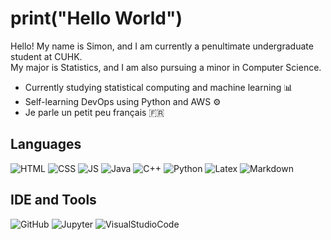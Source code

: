 # print("Hello World")

Hello! My name is Simon, and I am currently a penultimate undergraduate student at CUHK.\
My major is Statistics, and I am also pursuing a minor in Computer Science. 

- Currently studying statistical computing and machine learning 📊
- Self-learning DevOps using Python and AWS ⚙️
- Je parle un petit peu français 🇫🇷

## Languages
![HTML](https://img.shields.io/badge/HTML5-E34F26?style=for-the-badge&logo=html5&logoColor=white)
![CSS](https://img.shields.io/badge/CSS3-1572B6?style=for-the-badge&logo=css3&logoColor=white)
![JS](https://img.shields.io/badge/JavaScript-323330?style=for-the-badge&logo=javascript&logoColor=F7DF1E)
![Java](https://img.shields.io/badge/Java-ED8B00?style=for-the-badge&logo=java&logoColor=white)
![C++](https://img.shields.io/badge/C%2B%2B-00599C?style=for-the-badge&logo=c%2B%2B&logoColor=white)
![Python](https://img.shields.io/badge/Python-FFD43B?style=for-the-badge&logo=python&logoColor=blue)
![Latex](https://img.shields.io/badge/LaTeX-47A141?style=for-the-badge&logo=LaTeX&logoColor=white)
![Markdown](https://img.shields.io/badge/Markdown-000000?style=for-the-badge&logo=markdown&logoColor=ffffff)

## IDE and Tools
![GitHub](https://img.shields.io/badge/GitHub-181717?style=for-the-badge&logo=github&logoColor=ffffff)
![Jupyter](https://img.shields.io/badge/Jupyter-grey?style=for-the-badge&logo=Jupyter)
![VisualStudioCode](https://img.shields.io/badge/Visual_Studio_Code-0078D4?style=for-the-badge&logo=visual%20studio%20code&logoColor=white)

